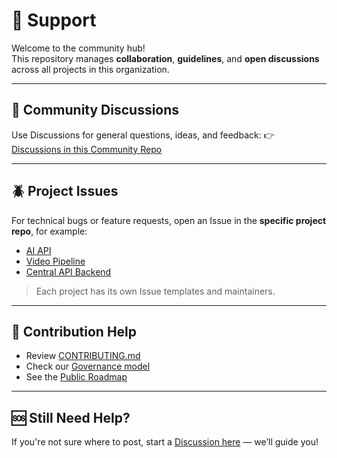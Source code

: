 # 🧭 Support

Welcome to the community hub!  
This repository manages **collaboration**, **guidelines**, and **open discussions** across all projects in this organization.

---

## 💬 Community Discussions
Use Discussions for general questions, ideas, and feedback:
👉 [Discussions in this Community Repo](https://github.com/Atriva-AI-Community/community/discussions)

---

## 🪲 Project Issues
For technical bugs or feature requests, open an Issue in the **specific project repo**, for example:
- [AI API](https://github.com/atriva-ai/ai-api-openvino/issues)
- [Video Pipeline](https://github.com/atriva-ai/video-pipeline-rockchip/issues)
- [Central API Backend](https://github.com/atriva-ai/platform-api/issues)

> Each project has its own Issue templates and maintainers.

---

## 🧩 Contribution Help
- Review [CONTRIBUTING.md](../community/CONTRIBUTING.md)
- Check our [Governance model](../community/GOVERNANCE.md)
- See the [Public Roadmap](../community/ROADMAP.md)

---

## 🆘 Still Need Help?
If you're not sure where to post, start a [Discussion here](https://github.com/Atriva-AI-Community/community/discussions/new) — we’ll guide you!
